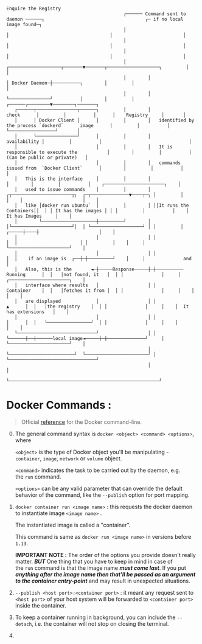 
```text
                                                                                                                         Enquire the Registry                          
                                           ┌────── Command sent to daemon ──────┐                                     ┌─ if no local image found─┐                     
                                           │                                    │                                     │                          │                     
                                           │                                    │                                     │                          │                     
                                           │                                    │                                     │                          │                     
                                           │        ┌───────────────────┬───────▼───────┬───────────────────┐         │                          │                     
                                           │        │                   │ Docker Daemon─┼──────────┐        │         │                          │                     
                                           │        │                   └───────────────┘          │        │         │          ┌──────┌────────▼────────┐───────┐    
   ┌──────┬───────────────┬──────┐         │        │                                            check      │         │          │      │    Registry     │       │    
   │      │ Docker Client │      │         │        │   identified by the process `dockerd`      image      │         │          │      └─────────────────┘       │    
   │      └───────────────┘      │         │        │                                          availability │         │          │                                │    
   │                             │         │        │   It is responsible to execute the           │        │         │          │   (Can be public or private)   │    
   │                             │         │        │   commands issued from  `Docker Client`      │        │         │          │                                │    
   │   This is the interface     │         │        │                                              │        │         │          │    ┌──────────────────────┐    │    
   │   used to issue commands    │         │        │ ┌┬──────────────────────┬┐  ┌─┬──────────────▼────┬─┐ │         │          │    │                      │    │    
   │   like │docker run ubuntu`  │         │        │ ││It runs the Containers││  │ │ It has the images │ │ │         │          │    │    It has Images     │    │    
   │        └────────────────────┼─────────┘        │ │└──────────────────────┘│  │ └───────────────────┘ │ │         │    ┌─────┼────┼                      │    │    
   │                             │                  │ │                        │  │                       │ │         │    │     │    └──────────────────────┘    │    
   │                             │                  │ │                        │  │    if an image is  ┌──┼─┼─────────┘    │     │              and               │    
   │   Also, this is the       ◄─┼─────Response─────┼─┼────────── Running      │  │   │not found, it   │  │ │              │     │    ┌──────────────────────┐    │    
   │   interface where results   │                  │ │           Container    │  │   │fetches it from │  │ │              │     │    │                      │    │    
   │   are displayed             │                  │ │                 ▲      │  │   │the registry    │  │ │              │     │    │  It has extensions   │    │    
   │                             │                  │ │                 │      │  │   └────────────────┘  │ │              │     │    │                      │    │    
   └─────────────────────────────┘                  │ │                 └──────┼──┼──────local image◄─────┼─┼──────────────┘     │    └──────────────────────┘    │    
                                                    │ └────────────────────────┘  └───────────────────────┘ │                    └────────────────────────────────┘    
                                                    │                                                       │                                                          
                                                    └───────────────────────────────────────────────────────┘                                                          
```


# Docker Commands :
> Official [reference](https://docs.docker.com/engine/reference/commandline/container/) for the Docker command-line. 

0. The general command syntax is `docker <object> <command> <options>`, where 
   
   `<object>` is the type of Docker object you'll be manipulating - `container`, `image`, `network` or `volume` object.
   
   `<command>` indicates the task to be carried out by the daemon, e.g. the `run` command.
   
   `<options>` can be any valid parameter that can override the default behavior of the command, like the `--publish` option for port mapping.

1. `docker container run <image name>` : this requests the docker daemon to instantiate image `<image name>` .
   
   The instantiated image is called a "container".
   
   This command is same as `docker run <image name>` in versions before `1.13`. 
   
   **IMPORTANT NOTE :** 
	   The order of the options you provide doesn't really matter. 
	   ***BUT*** One thing that you have to keep in mind in case of the `run` command is that the image name ***must come last***. If you put ***anything after the image name then that'll be passed as an argument to the container entry-point*** and may result in unexpected situations.
   
2.   `--publish <host port>:<container port>` :  it meant any request sent to `<host port>` of your host system will be forwarded to `<container port>` inside the container‌.
3. To keep a container running in background, you can include the `--detach`, i.e. the container will not stop on closing the terminal.
4. 